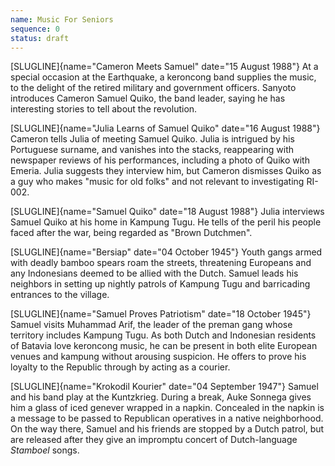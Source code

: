 ```yaml
---
name: Music For Seniors
sequence: 0
status: draft
---
```


[SLUGLINE]{name="Cameron Meets Samuel" date="15 August 1988"} At a special occasion at the Earthquake, a keroncong band supplies the music, to the delight of the retired military and government officers. Sanyoto
introduces Cameron Samuel Quiko, the band leader, saying he has 
interesting stories to tell about the revolution.

[SLUGLINE]{name="Julia Learns of Samuel Quiko" date="16 August 1988"}
Cameron tells Julia of meeting Samuel Quiko. Julia is intrigued by his Portuguese surname, and vanishes into the stacks, reappearing with newspaper reviews of his performances, including a photo of Quiko with Emeria. Julia suggests they interview
him, but Cameron dismisses Quiko as a guy who makes "music for old folks" and not relevant to investigating
RI-002.

[SLUGLINE]{name="Samuel Quiko" date="18 August 1988"} Julia interviews
Samuel Quiko at his home in Kampung Tugu. He tells of the peril his people faced after the war,
being regarded as "Brown Dutchmen".

[SLUGLINE]{name="Bersiap" date="04 October 1945"} Youth gangs armed with
deadly bamboo spears roam the streets, threatening Europeans and any
Indonesians deemed to be allied with the Dutch. Samuel leads his
neighbors in setting up nightly patrols of Kampung Tugu and barricading
entrances to the village.

[SLUGLINE]{name="Samuel Proves Patriotism" date="18 October 1945"} Samuel visits Muhammad Arif, the leader of the preman gang whose territory includes Kampung Tugu. As both Dutch and Indonesian residents of Batavia love keroncong music, he can be present in both elite European venues and kampung without arousing suspicion. He offers to prove his loyalty to the Republic through by acting as a courier. 

[SLUGLINE]{name="Krokodil Kourier" date="04 September 1947"} Samuel and
his band play at the Kuntzkrieg. During a break, Auke Sonnega gives him a glass of iced genever wrapped in a napkin. Concealed in the napkin is a message to be passed to Republican operatives in a native neighborhood. On the way there, Samuel and his friends are
stopped by a Dutch patrol, but are released after they give an impromptu
concert of Dutch-language *Stamboel* songs.

 
